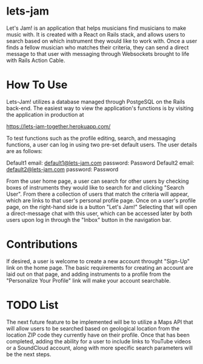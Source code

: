 # lets-jam

Let's Jam! is an application that helps musicians find musicians to make music with. It is created with a React on Rails stack, and allows users to search based on which instrument they would like to work with. Once a user finds a fellow musician who matches their criteria, they can send a direct message to that user with messaging through Websockets brought to life with Rails Action Cable.

# How To Use

Lets-Jam! utilizes a database managed through PostgeSQL on the Rails back-end. The easiest way to view the application's functions is by visiting the application in production at 

https://lets-jam-together.herokuapp.com/

To test functions such as the profile editing, search, and messaging functions, a user can log in using two pre-set default users. The user details are as follows:

Default1 email: default1@lets-jam.com password: Password
Default2 email: default2@lets-jam.com password: Password

From the user home page, a user can search for other users by checking boxes of instruments they would like to search for and clicking "Search User". From there a collection of users that match the criteria will appear, which are links to that user's personal profile page.
Once on a user's profile page, on the right-hand side is a button "Let's Jam!" Selecting that will open a direct-message chat with this user, which can be accessed later by both users upon log in through the "Inbox" button in the navigation bar.

# Contributions

If desired, a user is welcome to create a new account throught "Sign-Up" link on the home page. The basic requirements for creating an account are laid out on that page, and adding instruments to a profile from the "Personalize Your Profile" link will make your account searchable.

# TODO List

The next future feature to be implemented will be to utilize a Maps API that will allow users to be searched based on geological location from the location ZIP code they currently have on their profile. Once that has been completed, adding the ability for a user to include links to YouTube videos or a SoundCloud account, along with more specific search parameters will be the next steps.